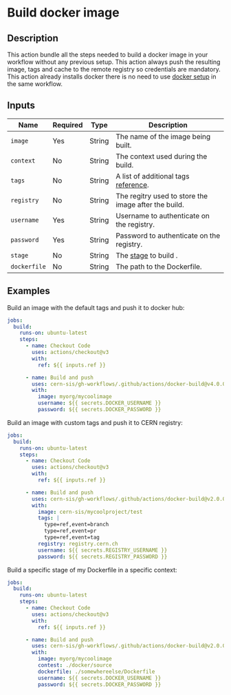 # Build docker image

## Description

This action bundle all the steps needed to build a docker image in your workflow without any previous setup. This action always push the resulting image, tags and cache to the remote registry so credentials are mandatory. This action already installs docker there is no need to use [docker setup](../docker-setup) in the same workflow.


## Inputs

| Name | Required | Type | Description |
| ---- | -------- | ---- | ----------- |
| `image` | Yes | String | The name of the image being built. |
| `context` | No | String | The context used during the build. |
| `tags` | No | String | A list of additional tags [reference](https://github.com/marketplace/actions/docker-metadata-action#tags-input). |
| `registry` | No | String | The regitry used to store the image after the build. |
| `username` | Yes | String | Username to authenticate on the registry. |
| `password` | Yes | String | Password to authenticate on the registry. |
| `stage` | No | String | The [stage](https://docs.docker.com/build/building/multi-stage/) to build . |
| `dockerfile` | No | String | The path to the Dockerfile. |

## Examples

Build an image with the default tags and push it to docker hub:
```yaml
jobs:
  build:
    runs-on: ubuntu-latest
    steps:
      - name: Checkout Code
        uses: actions/checkout@v3
        with:
          ref: ${{ inputs.ref }}

      - name: Build and push
        uses: cern-sis/gh-workflows/.github/actions/docker-build@v4.0.0
        with:
          image: myorg/mycoolimage
          username: ${{ secrets.DOCKER_USERNAME }}
          password: ${{ secrets.DOCKER_PASSWORD }}
```

Build an image with custom tags and push it to CERN registry:
```yaml
jobs:
  build:
    runs-on: ubuntu-latest
    steps:
      - name: Checkout Code
        uses: actions/checkout@v3
        with:
          ref: ${{ inputs.ref }}

      - name: Build and push
        uses: cern-sis/gh-workflows/.github/actions/docker-build@v2.0.0
        with:
          image: cern-sis/mycoolproject/test
          tags: |
            type=ref,event=branch
            type=ref,event=pr
            type=ref,event=tag
          registry: registry.cern.ch
          username: ${{ secrets.REGISTRY_USERNAME }}
          password: ${{ secrets.REGISTRY_PASSWORD }}
```

Build a specific stage of my Dockerfile in a specific context:
```yaml
jobs:
  build:
    runs-on: ubuntu-latest
    steps:
      - name: Checkout Code
        uses: actions/checkout@v3
        with:
          ref: ${{ inputs.ref }}

      - name: Build and push
        uses: cern-sis/gh-workflows/.github/actions/docker-build@v2.0.0
        with:
          image: myorg/mycoolimage
          contest: ./docker/source
          dockerfile: ./somewhereelse/Dockerfile
          username: ${{ secrets.DOCKER_USERNAME }}
          password: ${{ secrets.DOCKER_PASSWORD }}
```
